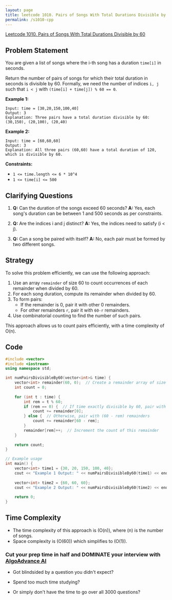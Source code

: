 ```yaml
---
layout: page
title: leetcode 1010. Pairs of Songs With Total Durations Divisible by 60
permalink: /s1010-cpp
---
```

[Leetcode 1010. Pairs of Songs With Total Durations Divisible by 60](https://algoadvance.github.io/algoadvance/l1010)
## Problem Statement

You are given a list of songs where the i-th song has a duration `time[i]` in seconds.

Return the number of pairs of songs for which their total duration in seconds is divisible by 60. Formally, we need the number of indices `i, j` such that `i < j` with `(time[i] + time[j]) % 60 == 0`.

**Example 1:**
```
Input: time = [30,20,150,100,40]
Output: 3
Explanation: Three pairs have a total duration divisible by 60:
(30,150), (20,100), (20,40)
```

**Example 2:**
```
Input: time = [60,60,60]
Output: 3
Explanation: All three pairs (60,60) have a total duration of 120, which is divisible by 60.
```

**Constraints:**
- `1 <= time.length <= 6 * 10^4`
- `1 <= time[i] <= 500`

## Clarifying Questions
1. **Q:** Can the duration of the songs exceed 60 seconds?
   **A:** Yes, each song's duration can be between 1 and 500 seconds as per constraints.

2. **Q:** Are the indices i and j distinct?
   **A:** Yes, the indices need to satisfy \(i < j\).

3. **Q:** Can a song be paired with itself?
   **A:** No, each pair must be formed by two different songs.

## Strategy

To solve this problem efficiently, we can use the following approach:
1. Use an array `remainder` of size 60 to count occurrences of each remainder when divided by 60.
2. For each song duration, compute its remainder when divided by 60.
3. To form pairs:
   - If the remainder is 0, pair it with other 0 remainders.
   - For other remainders `r`, pair it with `60-r` remainders.
4. Use combinatorial counting to find the number of such pairs.

This approach allows us to count pairs efficiently, with a time complexity of O(n).

## Code

```cpp
#include <vector>
#include <iostream>
using namespace std;

int numPairsDivisibleBy60(vector<int>& time) {
    vector<int> remainder(60, 0);  // Create a remainder array of size 60
    int count = 0;
    
    for (int t : time) {
        int rem = t % 60;
        if (rem == 0) {  // If time exactly divisible by 60, pair with other 0 remainders
            count += remainder[0];
        } else {  // Otherwise, pair with (60 - rem) remainders
            count += remainder[60 - rem];
        }
        remainder[rem]++;  // Increment the count of this remainder
    }
    
    return count;
}

// Example usage
int main() {
    vector<int> time1 = {30, 20, 150, 100, 40};
    cout << "Example 1 Output: " << numPairsDivisibleBy60(time1) << endl; 
    
    vector<int> time2 = {60, 60, 60};
    cout << "Example 2 Output: " << numPairsDivisibleBy60(time2) << endl;
    
    return 0;
}
```

## Time Complexity

- The time complexity of this approach is \(O(n)\), where \(n\) is the number of songs.
- Space complexity is \(O(60)\) which simplifies to \(O(1)\).


### Cut your prep time in half and DOMINATE your interview with [AlgoAdvance AI](https://algoAdvance.com)

- Got blindsided by a question you didn't expect?

- Spend too much time studying?

- Or simply don't have the time to go over all 3000 questions?

